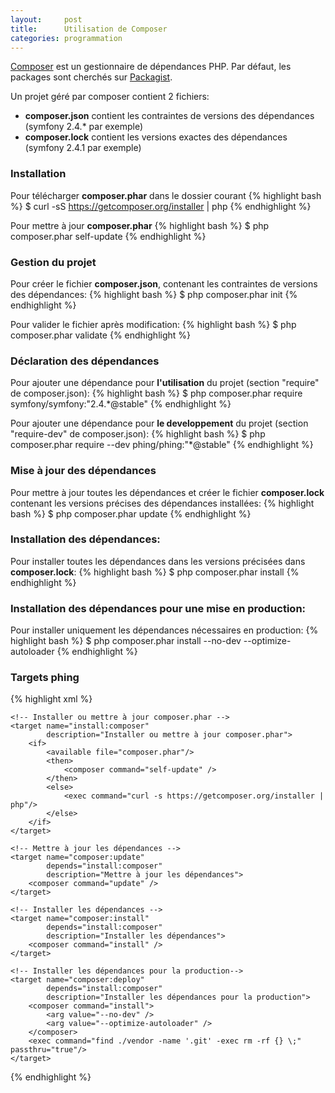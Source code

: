 ```yaml
---
layout:     post
title:      Utilisation de Composer
categories: programmation
---
```


[Composer] est un gestionnaire de dépendances PHP. Par défaut, les packages sont cherchés sur [Packagist].

Un projet géré par composer contient 2 fichiers:
 * **composer.json** contient les contraintes de versions des dépendances (symfony 2.4.* par exemple)
 * **composer.lock** contient les versions exactes des dépendances (symfony 2.4.1 par exemple)

### Installation

Pour télécharger **composer.phar** dans le dossier courant
{% highlight bash %}
$ curl -sS https://getcomposer.org/installer | php
{% endhighlight %}

Pour mettre à jour **composer.phar**
{% highlight bash %}
$ php composer.phar self-update
{% endhighlight %}

### Gestion du projet

Pour créer le fichier **composer.json**, contenant les contraintes de versions des dépendances:
{% highlight bash %}
$ php composer.phar init
{% endhighlight %}

Pour valider le fichier après modification:
{% highlight bash %}
$ php composer.phar validate
{% endhighlight %}

### Déclaration des dépendances

Pour ajouter une dépendance pour **l'utilisation** du projet (section "require" de composer.json):
{% highlight bash %}
$ php composer.phar require symfony/symfony:"2.4.*@stable"
{% endhighlight %}

Pour ajouter une dépendance pour **le developpement** du projet (section "require-dev" de composer.json):
{% highlight bash %}
$ php composer.phar require --dev phing/phing:"*@stable"
{% endhighlight %}

### Mise à jour des dépendances

Pour mettre à jour toutes les dépendances et créer le fichier **composer.lock** contenant les versions précises des dépendances installées:
{% highlight bash %}
$ php composer.phar update
{% endhighlight %}

### Installation des dépendances:

Pour installer toutes les dépendances dans les versions précisées dans **composer.lock**:
{% highlight bash %}
$ php composer.phar install
{% endhighlight %}

### Installation des dépendances pour une mise en production:

Pour installer uniquement les dépendances nécessaires en production:
{% highlight bash %}
$ php composer.phar install --no-dev --optimize-autoloader
{% endhighlight %}

### Targets phing

{% highlight xml %}
<?xml version="1.0" encoding="UTF-8"?>
<project name="my_project" basedir="." default="composer:install">

    <!-- Installer ou mettre à jour composer.phar -->
    <target name="install:composer"
            description="Installer ou mettre à jour composer.phar">
        <if>
            <available file="composer.phar"/>
            <then>
                <composer command="self-update" />
            </then>
            <else>
                <exec command="curl -s https://getcomposer.org/installer | php"/>
            </else>
        </if>
    </target>

    <!-- Mettre à jour les dépendances -->
    <target name="composer:update"
            depends="install:composer"
            description="Mettre à jour les dépendances">
        <composer command="update" />
    </target>

    <!-- Installer les dépendances -->
    <target name="composer:install"
            depends="install:composer"
            description="Installer les dépendances">
        <composer command="install" />
    </target>

    <!-- Installer les dépendances pour la production-->
    <target name="composer:deploy"
            depends="install:composer"
            description="Installer les dépendances pour la production">
        <composer command="install">
            <arg value="--no-dev" />
            <arg value="--optimize-autoloader" />
        </composer>
        <exec command="find ./vendor -name '.git' -exec rm -rf {} \;" passthru="true"/>
    </target>
</project>
{% endhighlight %}

[Composer]: http://getcomposer.org/
[Packagist]: https://packagist.org/